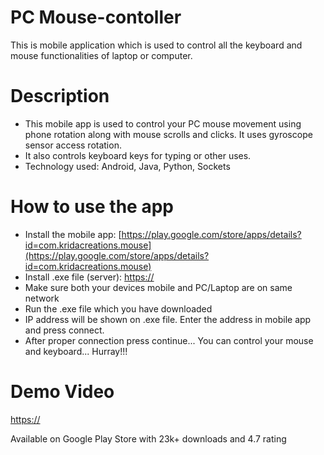 # PC Mouse-contoller
This is mobile application which is used to control all the keyboard and mouse functionalities of laptop or computer.

# Description
- This mobile app is used to control your PC mouse movement using phone rotation along with mouse scrolls and clicks. It uses gyroscope sensor access rotation.
- It also controls keyboard keys for typing or other uses.
- Technology used: Android, Java, Python, Sockets

# How to use the app
- Install the mobile app: [https://play.google.com/store/apps/details?id=com.kridacreations.mouse](https://play.google.com/store/apps/details?id=com.kridacreations.mouse)
- Install .exe file (server): [https://](https://ash97531.itch.io/mousecontroller)
- Make sure both your devices mobile and PC/Laptop are on same network
- Run the .exe file which you have downloaded
- IP address will be shown on .exe file. Enter the address in mobile app and press connect.
- After proper connection press continue... You can control your mouse and keyboard... Hurray!!!

# Demo Video
[https://](https://www.youtube.com/watch?v=CnF8Qeavj7o)

Available on Google Play Store with 23k+ downloads and 4.7 rating
